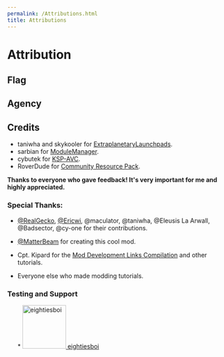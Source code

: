 ```yaml
---
permalink: /Attributions.html
title: Attributions
---
```


<!--
Attributions.md v1.0.1.0
SimpleConstruction! (SCON)
created: 01 Feb 2022
updated: 01 Feb 2022
-->

# Attribution

## Flag

## Agency

## Credits

* taniwha and skykooler for [ExtraplanetaryLaunchpads](https://forum.kerbalspaceprogram.com/threads/59545).
* sarbian for [ModuleManager](https://forum.kerbalspaceprogram.com/threads/55219).
* cybutek for [KSP-AVC](https://forum.kerbalspaceprogram.com/threads/79745).
* RoverDude for [Community Resource Pack](https://forum.kerbalspaceprogram.com/index.php?/topic/83007-113-community-resource-pack-054-new-resources/).

**Thanks to everyone who gave feedback! It's very important for me and highly appreciated.**



### Special Thanks:

* [@RealGecko](https://forum.kerbalspaceprogram.com/index.php?/profile/162682-realgecko/), [@Ericwi](https://forum.kerbalspaceprogram.com/index.php?/profile/152716-ericwi/), @maculator, @taniwha, @Eleusis La Arwall, @Badsector, @cy-one for their contributions.
* [@MatterBeam](https://forum.kerbalspaceprogram.com/index.php?/profile/133334-matterbeam/) for creating this cool mod.

* Cpt. Kipard for the [Mod Development Links Compilation](https://forum.kerbalspaceprogram.com/threads/94638) and other tutorials.

* Everyone else who made modding tutorials.

  

### Testing and Support

<ul></li>
* <a href="https://forum.kerbalspaceprogram.com/index.php?/profile/133828-eightiesboi/"><img border="0" alt="eightiesboi" src="https://kerbal-forum-uploads.s3.us-west-2.amazonaws.com/monthly_2018_01/happy_velociraptor_dinosaur_greeting_cards-r918b99ab65894a198682f360e419773a_xvuak_8byvr_512.thumb.jpg.00c28897eef8a91ee74f6cb59a9bbb5f.jpg" width="100" height="100" > eightiesboi</a>
</li></ul>

<!-- this file CC BY-NC-ND 3.0 Unported by zer0Kerbal -->